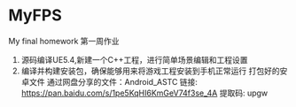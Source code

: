 # MyFPS
 My final homework
第一周作业
1. 源码编译UE5.4,新建一个C++工程，进行简单场景编辑和工程设置
2. 编译并构建安装包，确保能够用来将游戏工程安装到手机正常运行
打包好的安卓文件
通过网盘分享的文件：Android_ASTC
链接: https://pan.baidu.com/s/1pe5KqHI6KmGeV74f3se_4A 提取码: upgw